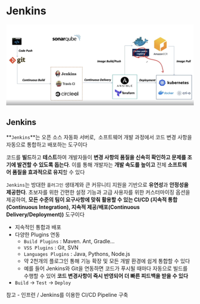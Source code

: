 # Jenkins
![jenkins_1.png](/assets/img/chapter2/jenkins/jenkins_1.png)

## Jenkins

**`Jenkins`**는 오픈 소스 자동화 서버로,  소프트웨어 개발 과정에서 코드 변경 사항을 자동으로 통합하고 배포하는 도구이다

코드를 **빌드**하고 **테스트**하여 개발자들이 **변경 사항의 품질을 신속히 확인하고 문제를 조기에 발견할 수 있도록 돕는다**. 이를 통해 개발자는 **개발 속도를 높이고** 전체 **소프트웨어 품질을 효과적으로 유지**할 수 있다

`Jenkins`는 방대한 `플러그인` 생태계와 큰 커뮤니티 지원을 기반으로 **유연성**과 **안정성을 제공한다**. 초보자를 위한 간편한 설정 기능과 고급 사용자를 위한 커스터마이징 옵션을 제공하여, **모든 수준의 팀이 요구사항에 맞춰 활용할 수 있는 CI/CD (지속적 통합(Continuous Integration), 지속적 제공/배포(Continuous Delivery/Deployment))** 도구이다

- 지속적인 통합과 배포
- 다양한  Plugins 연동
    - `Build Plugins` : Maven. Ant, Gradle…
    - `VSS Plugins` : Git, SVN
    - `Languages Plugins` : Java, Pythons, Node.js
    - 약 2천개의 플로그인 통해 기능 확장 및 모든 개발 환경에 쉽게 통합할 수 있다
    - 예를 들어 Jenkins와 Git을 연동하면 코드가 푸시될 때마다 자동으로 빌드를 수행할 수 있어 **코드 변경사항이 즉시 반영되어 더 빠른 피드백을 받을 수 있다**
- `Build` → `Test` → `Deploy`

참고 - 인프런 / Jenkins를 이용한 CI/CD Pipeline 구축